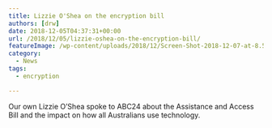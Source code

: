 ```yaml
---
title: Lizzie O'Shea on the encryption bill
authors: [drw]
date: 2018-12-05T04:37:31+00:00
url: /2018/12/05/lizzie-oshea-on-the-encryption-bill/
featureImage: /wp-content/uploads/2018/12/Screen-Shot-2018-12-07-at-8.59.25-pm.png
category:
  - News
tags:
  - encryption

---
```

Our own Lizzie O&#8217;Shea spoke to ABC24 about the Assistance and Access Bill and the impact on how all Australians use technology.<figure class="wp-block-embed-youtube wp-block-embed is-type-video is-provider-youtube wp-embed-aspect-16-9 wp-has-aspect-ratio">

<div class="wp-block-embed__wrapper">
</div></figure>
